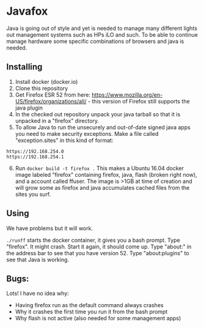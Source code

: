 # Javafox

Java is going out of style and yet is needed to manage many different lights out management systems such as HPs iLO and such.  To be able to continue manage hardware some specific combinations of browsers and java is needed.

## Installing

1. Install docker (docker.io)
1. Clone this repository
1. Get Firefox ESR 52 from here: https://www.mozilla.org/en-US/firefox/organizations/all/ - this version of Firefox still supports the java plugin
1. In the checked out repository unpack your java tarball so that it is unpacked in a "firefox" directory.
1. To allow Java to run the unsecurely and out-of-date signed java apps you need to make security exceptions.   Make a file called "exception.sites" in this kind of format:

```
https://192.168.254.0
https://192.168.254.1
```

6. Run ```docker build -t firefox .```  This makes a Ubuntu 16.04 docker image labeled "firefox" containing firefox, java, flash (broken right now), and a account called ffuser.  The image is >1GB at time of creation and will grow some as firefox and java accumulates cached files from the sites you surf.

## Using

We have problems but it will work.

```./runff``` starts the docker container, it gives you a bash prompt.  Type "firefox".  It might crash.  Start it again, it should come up.  Type "about:" in the address bar to see that you have version 52.  Type "about:plugins" to see that Java is working.

## Bugs:

Lots!  I have no idea why:
* Having firefox run as the default command always crashes
* Why it crashes the first time you run it from the bash prompt
* Why flash is not active (also needed for some management apps)



